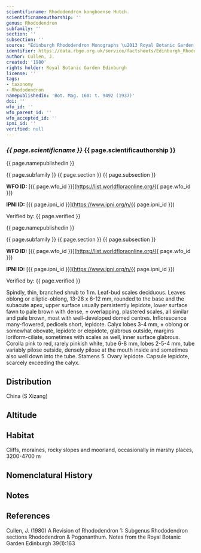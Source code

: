 ```yaml
---
scientificname: Rhododendron kongboense Hutch.
scientificnameauthorship: ''
genus: Rhododendron
subfamily: ''
section: ''
subsection: ''
source: "Edinburgh Rhododendron Monographs \u2013 Royal Botanic Garden Edinburgh"
identifier: https://data.rbge.org.uk/service/factsheets/Edinburgh_Rhododendron_Monographs.xhtml
author: Cullen, J.
created: '1980'
rights holder: Royal Botanic Garden Edinburgh
license: ''
tags:
- taxonomy
- Rhododendron
namepublishedin: 'Bot. Mag. 160: t. 9492 (1937)'
doi: ''
wfo_id: ''
wfo_parent_id: ''
wfo_accepted_id: ''
ipni_id: ''
verified: null
---
```

### _{{ page.scientificname }}_ {{ page.scientificauthorship }}
 {{ page.namepublishedin }}

{{ page.subfamily }} {{ page.section }} {{ page.subsection }}

**WFO ID:** [{{ page.wfo_id }}](https://list.worldfloraonline.org/{{ page.wfo_id }})

**IPNI ID:** [{{ page.ipni_id }}](https://www.ipni.org/n/{{ page.ipni_id }})

Verified by: {{ page.verified }}

 {{ page.namepublishedin }}

{{ page.subfamily }} {{ page.section }} {{ page.subsection }}

**WFO ID:** [{{ page.wfo_id }}](https://list.worldfloraonline.org/{{ page.wfo_id }})

**IPNI ID:** [{{ page.ipni_id }}](https://www.ipni.org/n/{{ page.ipni_id }})

Verified by: {{ page.verified }}



Spindly, thin, branched shrub to 1 m. Leaf-bud scales deciduous. Leaves oblong or elliptic-oblong, 13-28 x 6-12 mm, rounded to the base and the subacute apex, upper surface usually persistently lepidote, lower surface fawn to pale brown with dense, ± overlapping, plastered scales, all similar and pale brown, most with well-developed domed centres. Inflorescence many-flowered, pedicels short, lepidote. Calyx lobes 3-4 mm, ± oblong or somewhat obovate, lepidote or elepidote, glabrous outside, margins loriform-ciliate, sometimes with scales as well, inner surface glabrous. Corolla pink to red, rarely pinkish white, tube 6-8 mm, lobes 2-5-4 mm, tube variably pilose outside, densely pilose at the mouth inside and sometimes also well down into the tube. Stamens 5. Ovary lepidote. Capsule lepidote, scarcely exceeding the calyx.

## Distribution
China (S Xizang)

## Altitude


## Habitat
Cliffs, moraines, rocky slopes and moorland, occasionally in marshy places, 3200-4700 m

## Nomenclatural History

                       
## Notes


## References

Cullen, J. (1980) A Revision of Rhododendron 1: Subgenus Rhododendron sections Rhododendron & Pogonanthum. Notes from the Royal Botanic Garden Edinburgh 39(1):163
